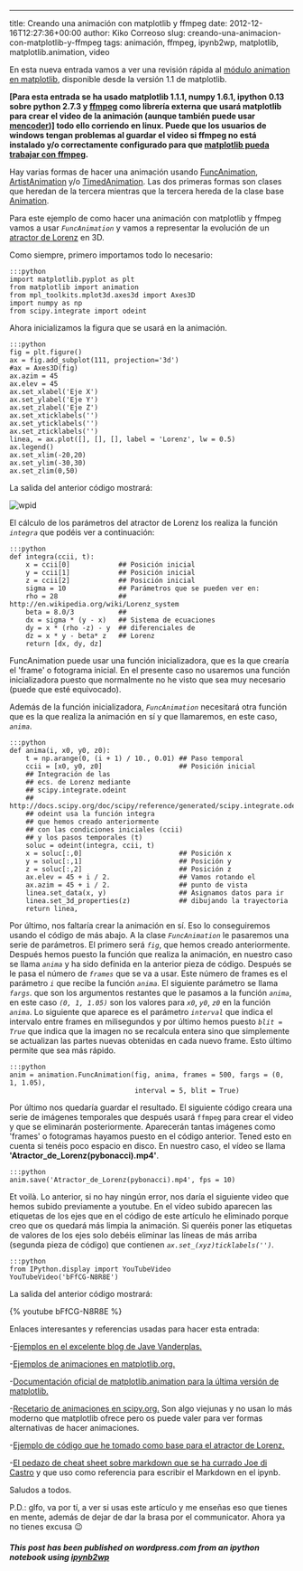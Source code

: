 ---
title: Creando una animación con matplotlib y ffmpeg
date: 2012-12-16T12:27:36+00:00
author: Kiko Correoso
slug: creando-una-animacion-con-matplotlib-y-ffmpeg
tags: animación, ffmpeg, ipynb2wp, matplotlib, matplotlib.animation, video

En esta nueva entrada vamos a ver una revisión rápida al [módulo animation en matplotlib](http://matplotlib.org/api/animation_api.html), disponible desde la versión 1.1 de matplotlib.

**[Para esta entrada se ha usado matplotlib 1.1.1, numpy 1.6.1, ipython 0.13 sobre python 2.7.3 y [ffmpeg](http://ffmpeg.org/) como librería externa que usará matplotlib para crear el video de la animación (aunque también puede usar [mencoder](http://www.mplayerhq.hu/design7/news.html))] todo ello corriendo en linux. Puede que los usuarios de windows tengan problemas al guardar el video si ffmpeg no está instalado y/o correctamente configurado para que [matplotlib pueda trabajar con ffmpeg](https://github.com/matplotlib/matplotlib/issues/760).**

Hay varias formas de hacer una animación usando [FuncAnimation](http://matplotlib.org/api/animation_api.html#matplotlib.animation.FuncAnimation), [ArtistAnimation](http://matplotlib.org/api/animation_api.html#matplotlib.animation.ArtistAnimation) y/o [TimedAnimation](http://matplotlib.org/api/animation_api.html#matplotlib.animation.TimedAnimation). Las dos primeras formas son clases que heredan de la tercera mientras que la tercera hereda de la clase base [Animation](http://matplotlib.org/api/animation_api.html#matplotlib.animation.Animation).

Para este ejemplo de como hacer una animación con matplotlib y ffmpeg vamos a usar _`FuncAnimation`_ y vamos a representar la evolución de un [atractor de Lorenz](http://en.wikipedia.org/wiki/Lorenz_system) en 3D.

<!--more-->

Como siempre, primero importamos todo lo necesario:

    :::python
    import matplotlib.pyplot as plt
    from matplotlib import animation
    from mpl_toolkits.mplot3d.axes3d import Axes3D
    import numpy as np
    from scipy.integrate import odeint

Ahora inicializamos la figura que se usará en la animación.

    :::python
    fig = plt.figure()
    ax = fig.add_subplot(111, projection='3d')
    #ax = Axes3D(fig)
    ax.azim = 45
    ax.elev = 45
    ax.set_xlabel('Eje X')
    ax.set_ylabel('Eje Y')
    ax.set_zlabel('Eje Z')
    ax.set_xticklabels('')
    ax.set_yticklabels('')
    ax.set_zticklabels('')
    linea, = ax.plot([], [], [], label = 'Lorenz', lw = 0.5)
    ax.legend()
    ax.set_xlim(-20,20)
    ax.set_ylim(-30,30)
    ax.set_zlim(0,50)

La salida del anterior código mostrará:
  
![wpid](https://pybonacci.org/images/2012/12/wpid-creando_una_animacic3b3n_con_matplotlib_y_ffmpeg0.png)

El cálculo de los parámetros del atractor de Lorenz los realiza la función _`integra`_ que podéis ver a continuación:

    :::python
    def integra(ccii, t):
        x = ccii[0]            ## Posición inicial
        y = ccii[1]            ## Posición inicial
        z = ccii[2]            ## Posición inicial
        sigma = 10             ## Parámetros que se pueden ver en:
        rho = 28               ## http://en.wikipedia.org/wiki/Lorenz_system
        beta = 8.0/3           ##
        dx = sigma * (y - x)   ## Sistema de ecuaciones
        dy = x * (rho -z) - y  ## diferenciales de
        dz = x * y - beta* z   ## Lorenz
        return [dx, dy, dz]

FuncAnimation puede usar una función inicializadora, que es la que crearía el 'frame' o fotograma inicial. En el presente caso no usaremos una función inicializadora puesto que normalmente no he visto que sea muy necesario (puede que esté equivocado).

Además de la función inicializadora, _`FuncAnimation`_ necesitará otra función que es la que realiza la animación en sí y que llamaremos, en este caso, _`anima`_.

    :::python
    def anima(i, x0, y0, z0):
        t = np.arange(0, (i + 1) / 10., 0.01) ## Paso temporal
        ccii = [x0, y0, z0]                   ## Posición inicial
        ## Integración de las
        ## ecs. de Lorenz mediante
        ## scipy.integrate.odeint
        ## http://docs.scipy.org/doc/scipy/reference/generated/scipy.integrate.odeint.html
        ## odeint usa la función integra
        ## que hemos creado anteriormente
        ## con las condiciones iniciales (ccii)
        ## y los pasos temporales (t)
        soluc = odeint(integra, ccii, t)
        x = soluc[:,0]                        ## Posición x
        y = soluc[:,1]                        ## Posición y
        z = soluc[:,2]                        ## Posición z
        ax.elev = 45 + i / 2.                 ## Vamos rotando el
        ax.azim = 45 + i / 2.                 ## punto de vista
        linea.set_data(x, y)                  ## Asignamos datos para ir
        linea.set_3d_properties(z)            ## dibujando la trayectoria
        return linea,

Por último, nos faltaría crear la animación en sí. Eso lo conseguiremos usando el código de más abajo. A la clase _`FuncAnimation`_ le pasaremos una serie de parámetros. El primero será _`fig`_, que hemos creado anteriormente. Después hemos puesto la función que realiza la animación, en nuestro caso se llama _`anima`_ y ha sido definida en la anterior pieza de código. Después se le pasa el número de _`frames`_ que se va a usar. Este número de frames es el parámetro _`i`_ que recibe la función _`anima`_. El siguiente parámetro se llama _`fargs`_. que son los argumentos restantes que le pasamos a la función _`anima`_, en este caso _`(0, 1, 1.05)`_ son los valores para _`x0`_, _`y0`_, _`z0`_ en la función _`anima`_. Lo siguiente que aparece es el parámetro _`interval`_ que indica el intervalo entre frames en milisegundos y por último hemos puesto _`blit = True`_ que indica que la imagen no se recalcula entera sino que simplemente se actualizan las partes nuevas obtenidas en cada nuevo frame. Esto último permite que sea más rápido.

    :::python
    anim = animation.FuncAnimation(fig, anima, frames = 500, fargs = (0, 1, 1.05),
                                   interval = 5, blit = True)

Por último nos quedaría guardar el resultado. El siguiente código creara una serie de imágenes temporales que después usará `ffmpeg` para crear el video y que se eliminarán posteriormente. Aparecerán tantas imágenes como 'frames' o fotogramas hayamos puesto en el código anterior. Tened esto en cuenta si tenéis poco espacio en disco. En nuestro caso, el vídeo se llama **'Atractor\_de\_Lorenz(pybonacci).mp4'**.

    :::python
    anim.save('Atractor_de_Lorenz(pybonacci).mp4', fps = 10)

Et voilà. Lo anterior, si no hay ningún error, nos daría el siguiente video que hemos subido previamente a youtube. En el vídeo subido aparecen las etiquetas de los ejes que en el código de este artículo he eliminado porque creo que os quedará más limpia la animación. Si queréis poner las etiquetas de valores de los ejes solo debéis eliminar las líneas de más arriba (segunda pieza de código) que contienen _`ax.set_(xyz)ticklabels('')`_.

    :::python
    from IPython.display import YouTubeVideo
    YouTubeVideo('bFfCG-N8R8E')

La salida del anterior código mostrará:
  
{% youtube bFfCG-N8R8E %}

Enlaces interesantes y referencias usadas para hacer esta entrada:

-[Ejemplos en el excelente blog de Jave Vanderplas.](http://jakevdp.github.com/blog/2012/08/18/matplotlib-animation-tutorial/)

-[Ejemplos de animaciones en matplotlib.org.](http://matplotlib.org/examples/animation/index.html)

-[Documentación oficial de matplotlib.animation para la última versión de matplotlib.](http://matplotlib.org/api/animation_api.html)

-[Recetario de animaciones en scipy.org.](http://www.scipy.org/Cookbook/Matplotlib/Animations) Son algo viejunas y no usan lo más moderno que matplotlib ofrece pero os puede valer para ver formas alternativas de hacer animaciones.

-[Ejemplo de código que he tomado como base para el atractor de Lorenz.](http://titanlab.org/2010/04/08/lorenz-attractor/)

-[El pedazo de cheat sheet sobre markdown que se ha currado Joe di Castro](http://joedicastro.com/pages/markdown.html) y que uso como referencia para escribir el Markdown en el ipynb.

Saludos a todos.

P.D.: glfo, va por tí, a ver si usas este artículo y me enseñas eso que tienes en mente, además de dejar de dar la brasa por el communicator. Ahora ya no tienes excusa 😉

##### _This post has been published on wordpress.com from an ipython notebook using [ipynb2wp](https://github.com/kikocorreoso/ipynb2wp)_
